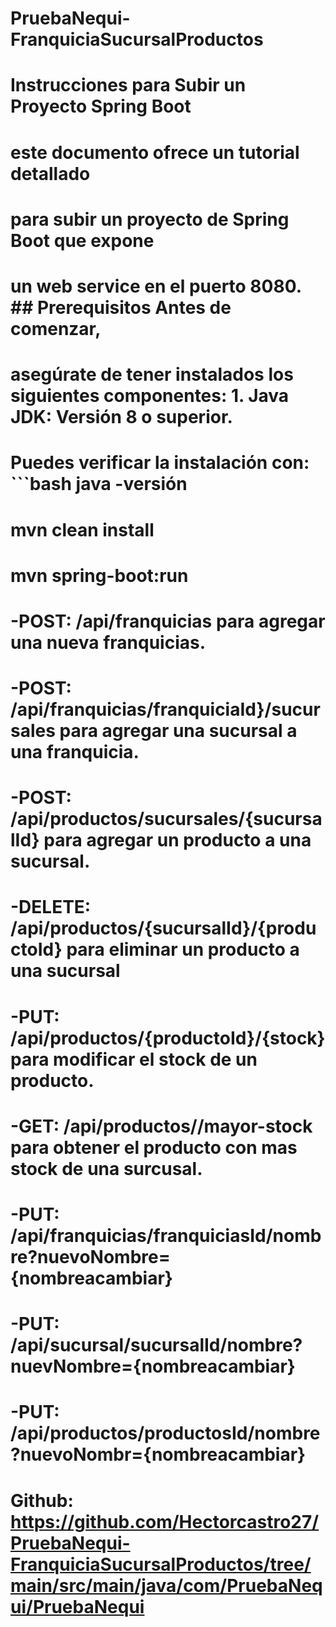 # PruebaNequi-FranquiciaSucursalProductos


# Instrucciones para Subir un Proyecto Spring Boot
# este documento ofrece un tutorial detallado 
# para subir un proyecto de Spring Boot que expone 
# un web service en el puerto 8080. ## Prerequisitos Antes de comenzar, 
# asegúrate de tener instalados los siguientes componentes: 1. **Java JDK**: Versión 8 o superior. 
# Puedes verificar la instalación con: ```bash java -versión

# mvn clean install

# mvn spring-boot:run

# -POST: /api/franquicias para agregar una nueva franquicias.
# -POST: /api/franquicias/franquiciaId}/sucursales para agregar una sucursal a una franquicia.
# -POST: /api/productos/sucursales/{sucursalId} para agregar un producto a una sucursal.
# -DELETE: /api/productos/{sucursalId}/{productoId} para eliminar un producto a una sucursal
# -PUT: /api/productos/{productoId}/{stock}para modificar el stock de un producto.
# -GET: /api/productos//mayor-stock para obtener el producto con mas stock de una surcusal.

# -PUT: /api/franquicias/franquiciasId/nombre?nuevoNombre={nombreacambiar}
# -PUT: /api/sucursal/sucursalId/nombre?nuevNombre={nombreacambiar}
# -PUT: /api/productos/productosId/nombre?nuevoNombr={nombreacambiar}

# Github: https://github.com/Hectorcastro27/PruebaNequi-FranquiciaSucursalProductos/tree/main/src/main/java/com/PruebaNequi/PruebaNequi
